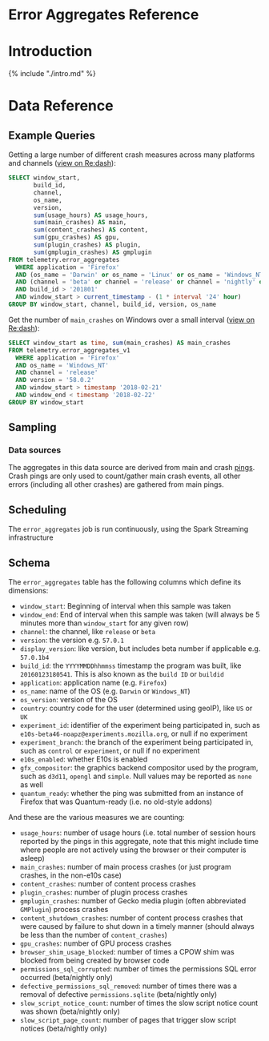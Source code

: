 # Error Aggregates Reference

<!-- toc -->

# Introduction

{% include "./intro.md" %}

# Data Reference

## Example Queries

Getting a large number of different crash measures across many platforms and channels
([view on Re:dash](https://sql.telemetry.mozilla.org/queries/4769/source)):

```sql
SELECT window_start,
       build_id,
       channel,
       os_name,
       version,
       sum(usage_hours) AS usage_hours,
       sum(main_crashes) AS main,
       sum(content_crashes) AS content,
       sum(gpu_crashes) AS gpu,
       sum(plugin_crashes) AS plugin,
       sum(gmplugin_crashes) AS gmplugin
FROM telemetry.error_aggregates
  WHERE application = 'Firefox'
  AND (os_name = 'Darwin' or os_name = 'Linux' or os_name = 'Windows_NT')
  AND (channel = 'beta' or channel = 'release' or channel = 'nightly' or channel = 'esr')
  AND build_id > '201801'
  AND window_start > current_timestamp - (1 * interval '24' hour)
GROUP BY window_start, channel, build_id, version, os_name
```


Get the number of `main_crashes` on Windows over a small interval
([view on Re:dash](https://sql.telemetry.mozilla.org/queries/51677)):

```sql
SELECT window_start as time, sum(main_crashes) AS main_crashes
FROM telemetry.error_aggregates_v1
  WHERE application = 'Firefox'
  AND os_name = 'Windows_NT'
  AND channel = 'release'
  AND version = '58.0.2'
  AND window_start > timestamp '2018-02-21'
  AND window_end < timestamp '2018-02-22'
GROUP BY window_start
```

## Sampling

### Data sources

The aggregates in this data source are derived from main and crash [pings](../../pings.md).
Crash pings are only used to count/gather main crash events, all other errors (including all other crashes) are gathered from main pings.

## Scheduling

The `error_aggregates` job is run continuously, using the Spark Streaming infrastructure

## Schema

The `error_aggregates` table has the following columns which define its dimensions:

* `window_start`: Beginning of interval when this sample was taken
* `window_end`: End of interval when this sample was taken (will always be 5 minutes more
  than `window_start` for any given row)
* `channel`: the channel, like `release` or `beta`
* `version`: the version e.g. `57.0.1`
* `display_version`: like version, but includes beta number if applicable e.g. `57.0.1b4`
* `build_id`: the `YYYYMMDDhhmmss` timestamp the program was built, like `20160123180541`. This is also known as the `build ID` or `buildid`
* `application`: application name (e.g. `Firefox`)
* `os_name`: name of the OS (e.g. `Darwin` or `Windows_NT`)
* `os_version`: version of the OS
* `country`: country code for the user (determined using geoIP), like `US` or `UK`
* `experiment_id`: identifier of the experiment being participated in, such as `e10s-beta46-noapz@experiments.mozilla.org`, or null if no experiment
* `experiment_branch`: the branch of the experiment being participated in, such as `control` or `experiment`, or null if no experiment
* `e10s_enabled`: whether E10s is enabled
* `gfx_compositor`: the graphics backend compositor used by the program, such as `d3d11`, `opengl` and `simple`. Null values may be reported as `none` as well
* `quantum_ready`: whether the ping was submitted from an instance of Firefox that was Quantum-ready (i.e. no old-style addons)

And these are the various measures we are counting:

* `usage_hours`: number of usage hours (i.e. total number of session hours reported by the pings in this aggregate, note that this might include time where
  people are not actively using the browser or their computer is asleep)
* `main_crashes`: number of main process crashes (or just program crashes, in the non-e10s case)
* `content_crashes`: number of content process crashes
* `plugin_crashes`: number of plugin process crashes
* `gmplugin_crashes`: number of Gecko media plugin (often abbreviated `GMPlugin`) process crashes
* `content_shutdown_crashes`: number of content process crashes that were caused by failure to shut down in a timely manner (should always be
  less than the number of `content_crashes`)
* `gpu_crashes`: number of GPU process crashes
* `browser_shim_usage_blocked`: number of times a CPOW shim was blocked from being created by browser code
* `permissions_sql_corrupted`: number of times the permissions SQL error occurred (beta/nightly only)
* `defective_permissions_sql_removed`: number of times there was a removal of defective `permissions.sqlite` (beta/nightly only)
* `slow_script_notice_count`: number of times the slow script notice count was shown (beta/nightly only)
* `slow_script_page_count`: number of pages that trigger slow script notices (beta/nightly only)
